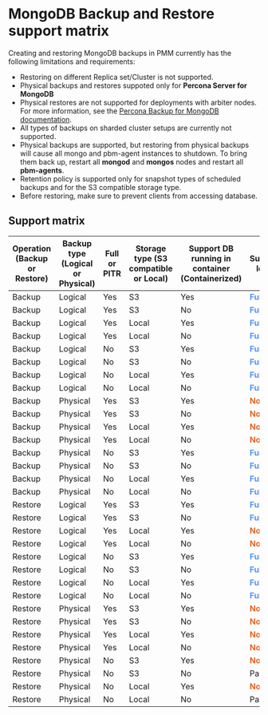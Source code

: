 # MongoDB Backup and Restore support matrix

Creating and restoring MongoDB backups in PMM currently has the following limitations and requirements:

- Restoring on different Replica set/Cluster is not supported.
- Physical backups and restores suppoted only for **Percona Server for MongoDB**
- Physical restores are not supported for deployments with arbiter nodes. For more information, see the [Percona Backup for MongoDB documentation](https://docs.percona.com/percona-backup-mongodb/usage/restore.html#physical-restore-known-limitations).
- All types of backups on sharded cluster setups are currently not supported.
- Physical backups are supported, but restoring from physical backups will cause all mongo and pbm-agent instances to shutdown. To bring them back up, restart all **mongod** and **mongos** nodes and restart all **pbm-agents**.
- Retention policy is supported only for snapshot types of scheduled backups and for the S3 compatible storage type.
- Before restoring, make sure to prevent clients from accessing database.
  
## Support matrix

<style>
  table th:first-of-type {
    width: 0.5%
  }
  table th:nth-of-type(2) {
    width: 0.5%
  }
  table th:nth-of-type(3) {
    width: 0.1%
  }
  table th:nth-of-type(4) {
    width: 0.1%
  }
  table th:nth-of-type(5) {
    width: 0.1%
  }
  table th:nth-of-type(6) {
    width: 0.1%
  }
  table th:nth-of-type(7) {
    width: 90%
  }
  table td {
    text-align:left; vertical-align: top;
  }
</style>

| Operation (Backup or Restore) | Backup type (Logical or Physical) | Full or PITR | Storage type (S3 compatible or Local) | Support DB running in container (Containerized) | Support level|                                                                    
| -------------- | ---------------- | ---- | -------- | ------------- | --------------------------------------- |
| Backup         | Logical          | Yes  | S3       | Yes           | <b style="color:#5794f2;"><b style="color:#5794f2;">Full</b></b>                                  |                                                                               |
| Backup         | Logical          | Yes  | S3       | No            | <b style="color:#5794f2;">Full</b>                                    |                                                                               |
| Backup         | Logical          | Yes  | Local    | Yes           | <b style="color:#5794f2;">Full</b>                                    
| Backup         | Logical          | Yes  | Local    | No            | <b style="color:#5794f2;">Full</b>                                    
| Backup         | Logical          | No   | S3       | Yes           | <b style="color:#5794f2;">Full</b>                                    |                                                                               |
| Backup         | Logical          | No   | S3       | No            | <b style="color:#5794f2;">Full</b>                                    |                                                                               |
| Backup         | Logical          | No   | Local    | Yes           | <b style="color:#5794f2;">Full</b>                                    
| Backup         | Logical          | No   | Local    | No            | <b style="color:#5794f2;">Full</b>                                    
| Backup         | Physical         | Yes  | S3       | Yes           | <b style="color:#e36526;">No</b>                                       
| Backup         | Physical         | Yes  | S3       | No            | <b style="color:#e36526;">No</b>                                       
| Backup         | Physical         | Yes  | Local    | Yes           | <b style="color:#e36526;">No</b>                                       
| Backup         | Physical         | Yes  | Local    | No            | <b style="color:#e36526;">No</b>                                      
| Backup         | Physical         | No   | S3       | Yes           | <b style="color:#5794f2;">Full</b>                                   
| Backup         | Physical         | No   | S3       | No            | <b style="color:#5794f2;">Full</b>                                    
| Backup         | Physical         | No   | Local    | Yes           | <b style="color:#5794f2;">Full</b>                                    
| Backup         | Physical         | No   | Local    | No            | <b style="color:#5794f2;">Full</b>                                    
| Restore        | Logical          | Yes  | S3       | Yes           | <b style="color:#5794f2;">Full</b>                                    |                                                                               |
| Restore        | Logical          | Yes  | S3       | No            | <b style="color:#5794f2;">Full</b>                                    |                                                                               |
| Restore        | Logical          | Yes  | Local    | Yes           | <b style="color:#e36526;">No</b>                                      
| Restore        | Logical          | Yes  | Local    | No            |<b style="color:#e36526;">No</b>                                      
| Restore        | Logical          | No   | S3       | Yes           | <b style="color:#5794f2;">Full</b>                                    |                                                                               |
| Restore        | Logical          | No   | S3       | No            | <b style="color:#5794f2;">Full</b>                                    |                                                                               |
| Restore        | Logical          | No   | Local    | Yes           | <b style="color:#5794f2;">Full</b>                                    |                                                                               |
| Restore        | Logical          | No   | Local    | No            | <b style="color:#5794f2;">Full</b>                                    |                                                                               |
| Restore        | Physical         | Yes  | S3       | Yes           | <b style="color:#e36526;">No</b>                                       
| Restore        | Physical         | Yes  | S3       | No            | <b style="color:#e36526;">No</b>                                     
| Restore        | Physical         | Yes  | Local    | Yes           | <b style="color:#e36526;">No</b>                                       
| Restore        | Physical         | Yes  | Local    | No            | <b style="color:#e36526;">No</b>                                       
| Restore        | Physical         | No   | S3       | Yes           | <b style="color:#e36526;">No</b>                                      
| Restore        | Physical         | No   | S3       | No            | Partial                                
| Restore        | Physical         | No   | Local    | Yes           | <b style="color:#e36526;">No</b>                                    
| Restore        | Physical         | No   | Local    | No            | Partial                                
